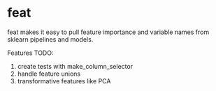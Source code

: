 # feat

feat makes it easy to pull feature importance and variable names
from sklearn pipelines and models.

Features TODO:
1. create tests with make_column_selector
2. handle feature unions
3. transformative features like PCA
